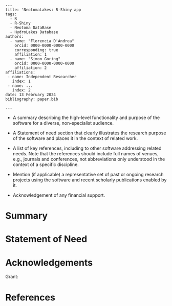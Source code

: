 ```
---
title: 'NeotomaLakes: R-Shiny app
tags:
  - R
  - R-Shiny
  - Neotoma DataBase
  - HydroLakes Database
authors:
  - name: "Florencia D'Andrea"
    orcid: 0000-0000-0000-0000
    corresponding: true
    affiliation: 1
  - name: "Simon Goring"
    orcid: 0000-0000-0000-0000
    affiliation: 2
affiliations:
 - name: Independent Researcher
   index: 1
 - name: ...
   index: 2
date: 13 February 2024
bibliography: paper.bib

---
```

+ A summary describing the high-level functionality and purpose of the software for a diverse, non-specialist audience.

+ A Statement of need section that clearly illustrates the research purpose of the software and places it in the context of related work.

+ A list of key references, including to other software addressing related needs. Note that the references should include full names of venues, e.g., journals and conferences, not abbreviations only understood in the context of a specific discipline.

+ Mention (if applicable) a representative set of past or ongoing research projects using the software and recent scholarly publications enabled by it.

+ Acknowledgement of any financial support.

# Summary

# Statement of Need

# Acknowledgements

Grant:

# References